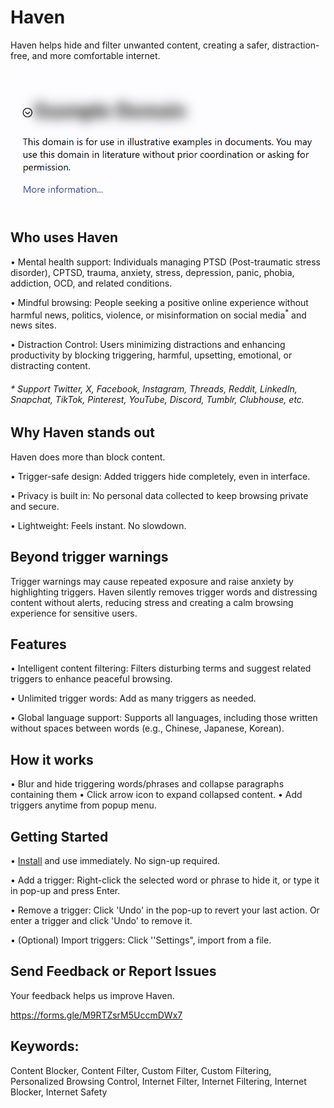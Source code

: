 # Haven

Haven helps hide and filter unwanted content, creating a safer, distraction-free, and more comfortable internet.

![Screenshot](assets/images/screenshot.png)

## Who uses Haven

• Mental health support:
Individuals managing PTSD (Post-traumatic stress disorder), CPTSD, trauma, anxiety, stress, depression, panic, phobia, addiction, OCD, and related conditions.

• Mindful browsing:
People seeking a positive online experience without harmful news, politics, violence, or misinformation on social media<sup>*</sup> and news sites.

• Distraction Control:
Users minimizing distractions and enhancing productivity by blocking triggering, harmful, upsetting, emotional, or distracting content.

###### * Support Twitter, X, Facebook, Instagram, Threads, Reddit, LinkedIn, Snapchat, TikTok, Pinterest, YouTube, Discord, Tumblr, Clubhouse, etc.

## Why Haven stands out

Haven does more than block content.

• Trigger-safe design:
Added triggers hide completely, even in interface.

• Privacy is built in:
No personal data collected to keep browsing private and secure.

• Lightweight:
Feels instant. No slowdown.

## Beyond trigger warnings

Trigger warnings may cause repeated exposure and raise anxiety by highlighting triggers.
Haven silently removes trigger words and distressing content without alerts, reducing stress and creating a calm browsing experience for sensitive users.

## Features

• Intelligent content filtering:
Filters disturbing terms and suggest related triggers to enhance peaceful browsing.

• Unlimited trigger words:
Add as many triggers as needed.

• Global language support:
Supports all languages, including those written without spaces between words (e.g., Chinese, Japanese, Korean).

## How it works

• Blur and hide triggering words/phrases and collapse paragraphs containing them
• Click arrow icon to expand collapsed content.
• Add triggers anytime from popup menu.

## Getting Started

• [Install](https://chromewebstore.google.com/detail/lomomjbaigpnimpfhillaoapccdhfdof?utm_source=item-share-cb) and use immediately. No sign-up required. 

• Add a trigger: 
Right-click the selected word or phrase to hide it, or type it in pop-up and press Enter.

• Remove a trigger: 
Click 'Undo' in the pop-up to revert your last action. Or enter a trigger and click 'Undo' to remove it.

• (Optional) Import triggers: 
Click ''Settings", import from a file. 

## Send Feedback or Report Issues

Your feedback helps us improve Haven. 

https://forms.gle/M9RTZsrM5UccmDWx7

## Keywords: 

Content Blocker, Content Filter, Custom Filter, Custom Filtering, Personalized Browsing Control, Internet Filter, Internet Filtering, Internet Blocker, Internet Safety
